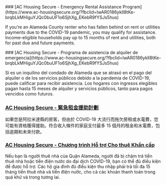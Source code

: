 <RenderIf language="en,tl">
### [AC Housing Secure - Emergency Rental Assistance Program](https://www.ac-housingsecure.org/?fbclid=IwAR0186ykll8tKe-brqbLkMHiguYJQc0buUF1o6SjhXg_EKebR9fYSJs5hus)

If you’re an Alameda County renter who has fallen behind on rent or utilities payments due to the COVID-19 pandemic, you may qualify for assistance. Income-eligible households pay up to 15 months of rent and utilities, both for past due and future payments.

</RenderIf>
<RenderIf language="es">
### [AC Housing Secure - Programa de asistencia de alquiler de emergencia](https://www.ac-housingsecure.org/?fbclid=IwAR0186ykll8tKe-brqbLkMHiguYJQc0buUF1o6SjhXg_EKebR9fYSJs5hus)

Si es un inquilino del condado de Alameda que se atrasó en el pago del alquiler o de los servicios públicos debido a la pandemia de COVID-19, puede calificar para recibir asistencia. Los hogares con ingresos elegibles pagan hasta 15 meses de alquiler y servicios públicos, tanto para pagos vencidos como futuros.
</RenderIf>
<RenderIf language="zh">

### [AC Housing Secure - 緊急租金援助計劃](https://www.ac-housingsecure.org/?fbclid=IwAR0186ykll8tKe-brqbLkMHiguYJQc0buUF1o6SjhXg_EKebR9fYSJs5hus)

如果您是阿拉米達縣的房客，但由於 COVID-19 大流行而拖欠房租或水電費，您可能有資格獲得援助。符合收入條件的家庭支付最多 15 個月的租金和水電費，包括逾期和未來付款。
</RenderIf>
<RenderIf language="vi">

### [AC Housing Secure - Chương trình Hỗ trợ Cho thuê Khẩn cấp](https://www.ac-housingsecure.org/?fbclid=IwAR0186ykll8tKe-brqbLkMHiguYJQc0buUF1o6SjhXg_EKebR9fYSJs5hus)

Nếu bạn là người thuê nhà của Quận Alameda, người đã bị chậm trả tiền thuê nhà hoặc tiền điện nước do đại dịch COVID-19, bạn có thể đủ điều kiện để được hỗ trợ. Các hộ gia đình đủ điều kiện thu nhập phải trả tối đa 15 tháng tiền thuê nhà và tiền điện nước, cho cả các khoản thanh toán trong quá khứ và trong tương lai.

</RenderIf>
